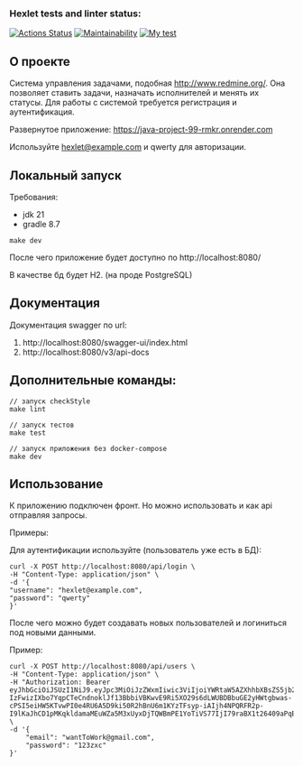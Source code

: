 ### Hexlet tests and linter status:
[![Actions Status](https://github.com/Grad566/java-project-99/actions/workflows/hexlet-check.yml/badge.svg)](https://github.com/Grad566/java-project-99/actions)
[![Maintainability](https://api.codeclimate.com/v1/badges/624328207d690cb40d69/maintainability)](https://codeclimate.com/github/Grad566/java-project-99/maintainability)
[![My test](https://github.com/Grad566/java-project-99/actions/workflows/myTest.yml/badge.svg?event=push)](https://github.com/Grad566/java-project-99/actions/workflows/myTest.yml)


## О проекте
Cистема управления задачами, подобная http://www.redmine.org/. Она позволяет ставить задачи, назначать исполнителей и менять их статусы. Для работы с системой требуется регистрация и аутентификация.

Развернутое приложение: https://java-project-99-rmkr.onrender.com

Используйте hexlet@example.com и qwerty для авторизации.


## Локальный запуск
Требования:
- jdk 21
- gradle 8.7

```
make dev
```

После чего приложение будет доступно по http://localhost:8080/

В качестве бд будет H2. (на проде PostgreSQL)


## Документация
Документация swagger по url:
1) http://localhost:8080/swagger-ui/index.html
2) http://localhost:8080/v3/api-docs

## Дополнительные команды:
```
// запуск checkStyle
make lint 

// запуск тестов
make test 

// запуск приложения без docker-compose
make dev 
```

## Использование
К приложению подключен фронт. Но можно использовать и как api отправляя запросы.

Примеры:

Для аутентификации используйте (пользователь уже есть в БД):
```
curl -X POST http://localhost:8080/api/login \
-H "Content-Type: application/json" \
-d '{
"username": "hexlet@example.com",
"password": "qwerty"
}'
```
После чего можно будет создавать новых пользователей и логиниться под новыми данными.

Пример:
```
curl -X POST http://localhost:8080/api/users \
-H "Content-Type: application/json" \
-H "Authorization: Bearer eyJhbGciOiJSUzI1NiJ9.eyJpc3MiOiJzZWxmIiwic3ViIjoiYWRtaW5AZXhhbXBsZS5jb20iLCJleHAiOjE3MjMxMTQ1NDksImlhdCI6MTcyMzExMDk0OX0.a6ItX_zm7w3cLn-IzFwizIXbo7YqpCTeCndnoklJf13BbbiVBKwvE9Ri5XO29s6dLWUBDBbuGE2yHWtgbwas-cPSI5eiHW5KTvwPI0e4RU6A5D9ki50R2hBnU6m1KYzTFsyp-iAIjh4NPQRFR2p-I9lKaJhCD1pMKqkldamaMEuWZa5M3xUyxDjTQWBmPE1YoTiVS77IjI79raBX1t26409aPqBSiOVOCWTlejqE14Gv_H_BWIjup637603c_jf5qb9mI0iN8lD2zyCco3xTm6tr01g28zriVXT8aQVc_ilUe3KXLu86r2SmmZkjHosoZXYIjxZ3BiJhXMw1lhWd7g" \
-d '{
    "email": "wantToWork@gmail.com",
    "password": "123zxc"
}'
